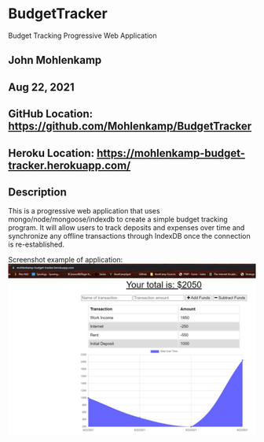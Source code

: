 # BudgetTracker

Budget Tracking Progressive Web Application

## John Mohlenkamp
## Aug 22, 2021


## GitHub Location: https://github.com/Mohlenkamp/BudgetTracker

## Heroku Location: https://mohlenkamp-budget-tracker.herokuapp.com/

## Description 

This is a progressive web application that uses mongo/node/mongoose/indexdb to create a simple budget tracking program. It will allow users to track deposits and expenses over time and synchronize any offline transactions through IndexDB once the connection is re-established.

Screenshot example of application:
![Screenshot](ScreenCapture.JPG)